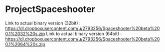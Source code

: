 ProjectSpaceshooter
===================

Link to actual binary version (32bit) : https://dl.dropboxusercontent.com/u/2793256/Spaceshooter%20beta%200.1%2032%20s.zip
Link to actual binary version (64bit) : https://dl.dropboxusercontent.com/u/2793256/Spaceshooter%20beta%200.1%2064%20s.zip